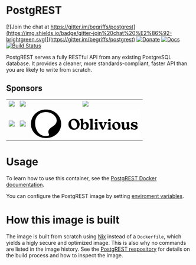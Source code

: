# PostgREST

[![Join the chat at https://gitter.im/begriffs/postgrest](https://img.shields.io/badge/gitter-join%20chat%20%E2%86%92-brightgreen.svg)](https://gitter.im/begriffs/postgrest)
[![Donate](https://img.shields.io/badge/Donate-Patreon-orange.svg?colorB=F96854)](https://www.patreon.com/postgrest)
[![Docs](https://img.shields.io/badge/docs-latest-brightgreen.svg?style=flat)](http://postgrest.org)
[![Build Status](https://github.com/postgrest/postgrest/actions/workflows/ci.yaml/badge.svg?branch=main)](https://github.com/PostgREST/postgrest/actions?query=branch%3Amain)

PostgREST serves a fully RESTful API from any existing PostgreSQL database. It
provides a cleaner, more standards-compliant, faster API than you are likely to
write from scratch.

## Sponsors

<table>
  <tbody>
    <tr>
      <td align="center" valign="middle">
        <a href="https://www.cybertec-postgresql.com/en/?utm_source=postgrest.org&utm_medium=referral&utm_campaign=postgrest" target="_blank">
          <img width="222px" src="https://raw.githubusercontent.com/PostgREST/postgrest/main/static/cybertec-new.png">
        </a>
      </td>
      <td align="center" valign="middle">
        <a href="https://www.2ndquadrant.com/en/?utm_campaign=External%20Websites&utm_source=PostgREST&utm_medium=Logo" target="_blank">
          <img width="296px" src="https://raw.githubusercontent.com/PostgREST/postgrest/main/static/2ndquadrant.png">
        </a>
      </td>
      <td align="center" valign="middle">
        <a href="https://tryretool.com/?utm_source=sponsor&utm_campaign=postgrest" target="_blank">
          <img width="296px" src="https://raw.githubusercontent.com/PostgREST/postgrest/main/static/retool.png">
        </a>
      </td>
    </tr>
    <tr></tr>
    <tr>
      <td align="center" valign="middle">
        <a href="https://gnuhost.eu/?utm_source=sponsor&utm_campaign=postgrest" target="_blank">
          <img width="296px" src="https://raw.githubusercontent.com/PostgREST/postgrest/main/static/gnuhost.png">
        </a>
      </td>
      <td align="center" valign="middle">
        <a href="https://supabase.io?utm_source=postgrest%20backers&utm_medium=open%20source%20partner&utm_campaign=postgrest%20backers%20github&utm_term=homepage" target="_blank">
          <img width="296px" src="https://raw.githubusercontent.com/PostgREST/postgrest/main/static/supabase.png">
        </a>
      </td>
      <td align="center" valign="middle">
        <a href="https://oblivious.ai/?utm_source=sponsor&utm_campaign=postgrest" target="_blank">
          <img width="296px" src="https://raw.githubusercontent.com/PostgREST/postgrest/main/static/oblivious.jpg">
        </a>
      </td>
    </tr>
  </tbody>
</table>

# Usage

To learn how to use this container, see the [PostgREST Docker
documentation](https://postgrest.org/en/stable/install.html#docker).

You can configure the PostgREST image by setting
[enviroment variables](https://postgrest.org/en/stable/configuration.html).

# How this image is built

The image is built from scratch using
[Nix](https://nixos.org/nixpkgs/manual/#sec-pkgs-dockerTools) instead of a
`Dockerfile`, which yields a higly secure and optimized image. This is also why
no commands are listed in the image history. See the [PostgREST
respository](https://github.com/PostgREST/postgrest/tree/main/nix/tools/docker) for
details on the build process and how to inspect the image.
